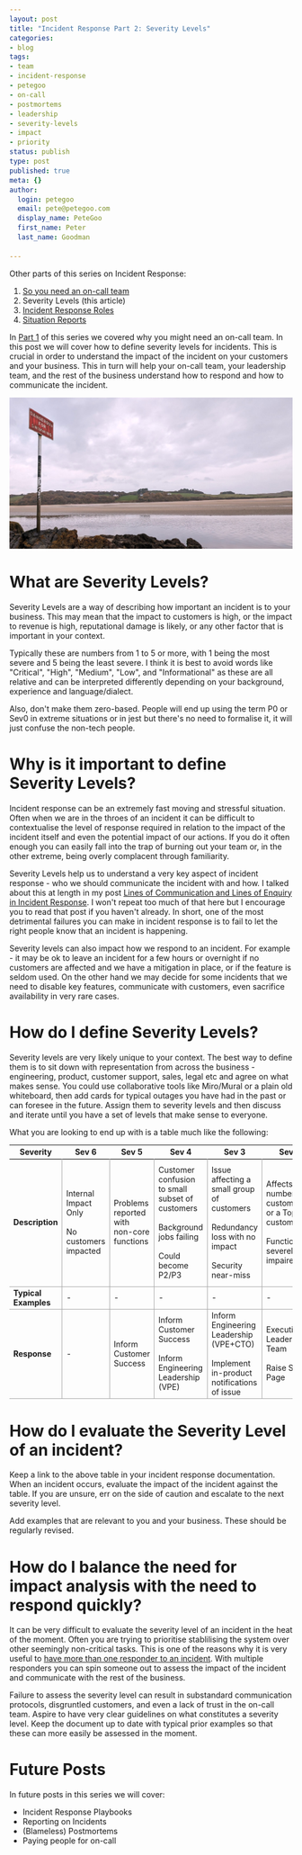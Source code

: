 ```yaml
---
layout: post
title: "Incident Response Part 2: Severity Levels"
categories:
- blog
tags:
- team
- incident-response
- petegoo
- on-call
- postmortems
- leadership
- severity-levels
- impact
- priority
status: publish
type: post
published: true
meta: {}
author:
  login: petegoo
  email: pete@petegoo.com
  display_name: PeteGoo
  first_name: Peter
  last_name: Goodman

---
```


Other parts of this series on Incident Response:

1. [So you need an on-call team](https://blog.petegoo.com/2023/12/06/so-you-need-an-on-call-team/)
2. Severity Levels (this article)
3. [Incident Response Roles](https://blog.petegoo.com/2024/01/27/incident-response-roles/)
4. [Situation Reports](https://blog.petegoo.com/2024/03/13/incident-response-sitreps/)

In [Part 1](https://blog.petegoo.com/2023/12/06/so-you-need-an-on-call-team/) of this series we covered why you might need an on-call team. In this post we will cover how to define severity levels for incidents. This is crucial in order to understand the impact of the incident on your customers and your business. This in turn will help your on-call team, your leadership team, and the rest of the business understand how to respond and how to communicate the incident.


![delboy mobile](/images/2024/dangerous-for-swimming.jpg)

# What are Severity Levels?
Severity Levels are a way of describing how important an incident is to your business. This may mean that the impact to customers is high, or the impact to revenue is high, reputational damage is likely, or any other factor that is important in your context.

Typically these are numbers from 1 to 5 or more, with 1 being the most severe and 5 being the least severe. I think it is best to avoid words like "Critical", "High", "Medium", "Low", and "Informational" as these are all relative and can be interpreted differently depending on your background, experience and language/dialect.

Also, don't make them zero-based. People will end up using the term P0 or Sev0 in extreme situations or in jest but there's no need to formalise it, it will just confuse the non-tech people.

# Why is it important to define Severity Levels?
Incident response can be an extremely fast moving and stressful situation. Often when we are in the throes of an incident it can be difficult to contextualise the level of response required in relation to the impact of the incident itself and even the potential impact of our actions. If you do it often enough you can easily fall into the trap of burning out your team or, in the other extreme, being overly complacent through familiarity.

Severity Levels help us to understand a very key aspect of incident response - who we should communicate the incident with and how. I talked about this at length in my post [Lines of Communication and Lines of Enquiry in Incident Response](https://blog.petegoo.com/2023/02/22/incident-response-lines-of-communication-enquiry/). I won't repeat too much of that here but I encourage you to read that post if you haven't already. In short, one of the most detrimental failures you can make in incident response is to fail to let the right people know that an incident is happening. 

Severity levels can also impact how we respond to an incident. For example - it may be ok to leave an incident for a few hours or overnight if no customers are affected and we have a mitigation in place, or if the feature is seldom used. On the other hand we may decide for some incidents that we need to disable key features, communicate with customers, even sacrifice availability in very rare cases.

# How do I define Severity Levels?

Severity levels are very likely unique to your context. The best way to define them is to sit down with representation from across the business - engineering, product, customer support, sales, legal etc and agree on what makes sense. You could use collaborative tools like Miro/Mural or a plain old whiteboard, then add cards for typical outages you have had in the past or can foresee in the future. Assign them to severity levels and then discuss and iterate until you have a set of levels that make sense to everyone.

What you are looking to end up with is a table much like the following:

<table>
  <thead>
    <tr style="border-bottom:1pt solid black;">
      <th>Severity</th>
      <th>Sev 6</th>
      <th>Sev 5</th>
      <th>Sev 4</th>
      <th>Sev 3</th>
      <th>Sev 2</th>
      <th>Sev 1</th>
    </tr>
  </thead>
  <tbody>
    <tr style="border-bottom:1pt solid darkgrey;">
      <td style="border-right:1pt solid darkgrey;"><strong>Description</strong></td>
      <td style="border-right:1pt solid darkgrey;">Internal Impact Only <br /><br /> No customers impacted</td>
      <td style="border-right:1pt solid darkgrey;">Problems reported with non-core functions</td>
      <td style="border-right:1pt solid darkgrey;">Customer confusion to small subset of customers <br /><br /> Background jobs failing <br /><br /> Could become P2/P3</td>
      <td style="border-right:1pt solid darkgrey;">Issue affecting a small group of customers <br /><br /> Redundancy loss with no impact <br /><br />Security near-miss</td>
      <td style="border-right:1pt solid darkgrey;">Affects large number of customers or a Top 10 customer <br /><br />Functionality severely impaired</td>
      <td>A serious event affecting most customers. <br /><br /> Generally unavailable <br /><br /> Impairs ability to perform key tasks <br /><br /> Security event e.g breach/disclosure</td>
    </tr>
    <tr style="border-bottom:1pt solid darkgrey;">
      <td style="border-right:1pt solid darkgrey;"><strong>Typical Examples</strong></td>
      <td style="border-right:1pt solid darkgrey;">-</td>
      <td style="border-right:1pt solid darkgrey;">-</td>
      <td style="border-right:1pt solid darkgrey;">-</td>
      <td style="border-right:1pt solid darkgrey;">-</td>
      <td style="border-right:1pt solid darkgrey;">-</td>
      <td>-</td>
    </tr>
    <tr style="border-bottom:1pt solid darkgrey;">
      <td style="border-right:1pt solid darkgrey;"><strong>Response</strong></td>
      <td style="border-right:1pt solid darkgrey;">-</td>
      <td style="border-right:1pt solid darkgrey;">Inform Customer Success</td>
      <td style="border-right:1pt solid darkgrey;">Inform Customer Success <br /><br /> Inform Engineering Leadership (VPE)</td>
      <td style="border-right:1pt solid darkgrey;">Inform Engineering Leadership (VPE+CTO) <br /><br /> Implement in-product notifications of issue</td>
      <td style="border-right:1pt solid darkgrey;">Executive Leadership Team<br /><br />Raise Status Page</td>
      <td>Notify Executive Leadership Team <br /><br />Notify Board<br /><br /></td>
    </tr>
  </tbody>
</table>


# How do I evaluate the Severity Level of an incident?
Keep a link to the above table in your incident response documentation. When an incident occurs, evaluate the impact of the incident against the table. If you are unsure, err on the side of caution and escalate to the next severity level.

Add examples that are relevant to you and your business. These should be regularly revised.

# How do I balance the need for impact analysis with the need to respond quickly?
It can be very difficult to evaluate the severity level of an incident in the heat of the moment. Often you are trying to prioritise stablilising the system over other seemingly non-critical tasks. This is one of the reasons why it is very useful to [have more than one responder to an incident](https://blog.petegoo.com/2023/12/06/so-you-need-an-on-call-team/). With multiple responders you can spin someone out to assess the impact of the incident and communicate with the rest of the business.

Failure to assess the severity level can result in substandard communication protocols, disgruntled customers, and even a lack of trust in the on-call team. Aspire to have very clear guidelines on what constitutes a severity level. Keep the document up to date with typical prior examples so that these can more easily be assessed in the moment.

# Future Posts

In future posts in this series we will cover:

- Incident Response Playbooks
- Reporting on Incidents
- (Blameless) Postmortems
- Paying people for on-call


